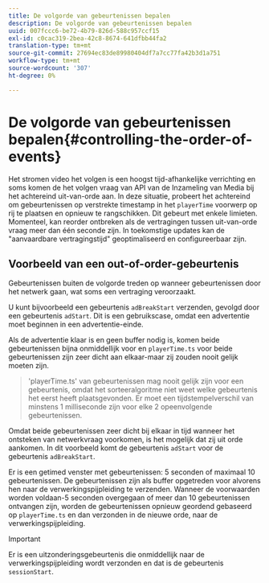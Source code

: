 ```yaml
---
title: De volgorde van gebeurtenissen bepalen
description: De volgorde van gebeurtenissen bepalen
uuid: 007fccc6-be72-4b79-826d-588c957ccf15
exl-id: c0cac319-2bea-42c8-8674-641dfbb44fa2
translation-type: tm+mt
source-git-commit: 27694ec83de89980404df7a7cc77fa42b3d1a751
workflow-type: tm+mt
source-wordcount: '307'
ht-degree: 0%

---
```


# De volgorde van gebeurtenissen bepalen{#controlling-the-order-of-events}

Het stromen video het volgen is een hoogst tijd-afhankelijke verrichting en soms komen de het volgen vraag van API van de Inzameling van Media bij het achtereind uit-van-orde aan. In deze situatie, probeert het achtereind om gebeurtenissen op verstrekte timestamp in het `playerTime` voorwerp op rij te plaatsen en opnieuw te rangschikken.  Dit gebeurt met enkele limieten. Momenteel, kan reorder ontbreken als de vertragingen tussen uit-van-orde vraag meer dan één seconde zijn. In toekomstige updates kan de &quot;aanvaardbare vertragingstijd&quot; geoptimaliseerd en configureerbaar zijn.

## Voorbeeld van een out-of-order-gebeurtenis

Gebeurtenissen buiten de volgorde treden op wanneer gebeurtenissen door het netwerk gaan, wat soms een vertraging veroorzaakt.

U kunt bijvoorbeeld een gebeurtenis `adBreakStart` verzenden, gevolgd door een gebeurtenis `adStart`. Dit is een gebruikscase, omdat een advertentie moet beginnen in een advertentie-einde.

Als de advertentie klaar is en geen buffer nodig is, komen beide gebeurtenissen bijna onmiddellijk voor en `playerTime.ts` voor beide gebeurtenissen zijn zeer dicht aan elkaar-maar zij zouden nooit gelijk moeten zijn.

> &#39;playerTime.ts&#39; van gebeurtenissen mag nooit gelijk zijn voor een gebeurtenis, omdat het sorteeralgoritme niet weet welke gebeurtenis het eerst heeft plaatsgevonden. Er moet een tijdstempelverschil van minstens 1 milliseconde zijn voor elke 2 opeenvolgende gebeurtenissen.

Omdat beide gebeurtenissen zeer dicht bij elkaar in tijd wanneer het ontsteken van netwerkvraag voorkomen, is het mogelijk dat zij uit orde aankomen. In dit voorbeeld komt de gebeurtenis `adStart` voor de gebeurtenis `adBreakStart`.


Er is een getimed venster met gebeurtenissen: 5 seconden of maximaal 10 gebeurtenissen. De gebeurtenissen zijn als buffer opgetreden voor alvorens hen naar de verwerkingspijpleiding te verzenden. Wanneer de voorwaarden worden voldaan-5 seconden overgegaan of meer dan 10 gebeurtenissen ontvangen zijn, worden de gebeurtenissen opnieuw geordend gebaseerd op `playerTime.ts` en dan verzonden in de nieuwe orde, naar de verwerkingspijpleiding.

>[!IMPORTANT]
>
>Er is een uitzonderingsgebeurtenis die onmiddellijk naar de verwerkingspijpleiding wordt verzonden en dat is de gebeurtenis `sessionStart`.
